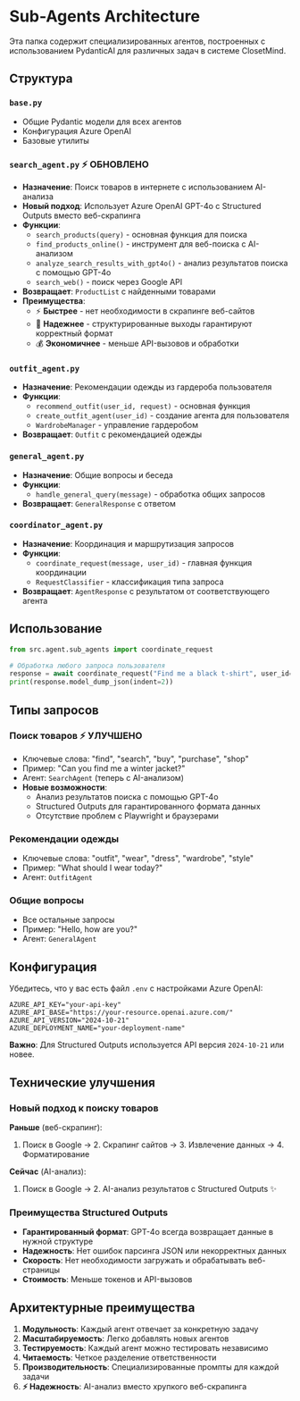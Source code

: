 # Sub-Agents Architecture

Эта папка содержит специализированных агентов, построенных с использованием PydanticAI для различных задач в системе ClosetMind.

## Структура

### `base.py`
- Общие Pydantic модели для всех агентов
- Конфигурация Azure OpenAI
- Базовые утилиты

### `search_agent.py` ⚡ **ОБНОВЛЕНО**
- **Назначение**: Поиск товаров в интернете с использованием AI-анализа
- **Новый подход**: Использует Azure OpenAI GPT-4o с Structured Outputs вместо веб-скрапинга
- **Функции**: 
  - `search_products(query)` - основная функция для поиска
  - `find_products_online()` - инструмент для веб-поиска с AI-анализом
  - `analyze_search_results_with_gpt4o()` - анализ результатов поиска с помощью GPT-4o
  - `search_web()` - поиск через Google API
- **Возвращает**: `ProductList` с найденными товарами
- **Преимущества**: 
  - ⚡ **Быстрее** - нет необходимости в скрапинге веб-сайтов
  - 🎯 **Надежнее** - структурированные выходы гарантируют корректный формат
  - 💰 **Экономичнее** - меньше API-вызовов и обработки

### `outfit_agent.py`
- **Назначение**: Рекомендации одежды из гардероба пользователя
- **Функции**:
  - `recommend_outfit(user_id, request)` - основная функция
  - `create_outfit_agent(user_id)` - создание агента для пользователя
  - `WardrobeManager` - управление гардеробом
- **Возвращает**: `Outfit` с рекомендацией одежды

### `general_agent.py`
- **Назначение**: Общие вопросы и беседа
- **Функции**:
  - `handle_general_query(message)` - обработка общих запросов
- **Возвращает**: `GeneralResponse` с ответом

### `coordinator_agent.py`
- **Назначение**: Координация и маршрутизация запросов
- **Функции**:
  - `coordinate_request(message, user_id)` - главная функция координации
  - `RequestClassifier` - классификация типа запроса
- **Возвращает**: `AgentResponse` с результатом от соответствующего агента

## Использование

```python
from src.agent.sub_agents import coordinate_request

# Обработка любого запроса пользователя
response = await coordinate_request("Find me a black t-shirt", user_id=1)
print(response.model_dump_json(indent=2))
```

## Типы запросов

### Поиск товаров ⚡ **УЛУЧШЕНО**
- Ключевые слова: "find", "search", "buy", "purchase", "shop"
- Пример: "Can you find me a winter jacket?"
- Агент: `SearchAgent` (теперь с AI-анализом)
- **Новые возможности**: 
  - Анализ результатов поиска с помощью GPT-4o
  - Structured Outputs для гарантированного формата данных
  - Отсутствие проблем с Playwright и браузерами

### Рекомендации одежды
- Ключевые слова: "outfit", "wear", "dress", "wardrobe", "style"
- Пример: "What should I wear today?"
- Агент: `OutfitAgent`

### Общие вопросы
- Все остальные запросы
- Пример: "Hello, how are you?"
- Агент: `GeneralAgent`

## Конфигурация

Убедитесь, что у вас есть файл `.env` с настройками Azure OpenAI:

```env
AZURE_API_KEY="your-api-key"
AZURE_API_BASE="https://your-resource.openai.azure.com/"
AZURE_API_VERSION="2024-10-21"
AZURE_DEPLOYMENT_NAME="your-deployment-name"
```

**Важно**: Для Structured Outputs используется API версия `2024-10-21` или новее.

## Технические улучшения

### Новый подход к поиску товаров

**Раньше** (веб-скрапинг):
1. Поиск в Google → 2. Скрапинг сайтов → 3. Извлечение данных → 4. Форматирование

**Сейчас** (AI-анализ):
1. Поиск в Google → 2. AI-анализ результатов с Structured Outputs ✨

### Преимущества Structured Outputs

- **Гарантированный формат**: GPT-4o всегда возвращает данные в нужной структуре
- **Надежность**: Нет ошибок парсинга JSON или некорректных данных
- **Скорость**: Нет необходимости загружать и обрабатывать веб-страницы
- **Стоимость**: Меньше токенов и API-вызовов

## Архитектурные преимущества

1. **Модульность**: Каждый агент отвечает за конкретную задачу
2. **Масштабируемость**: Легко добавлять новых агентов
3. **Тестируемость**: Каждый агент можно тестировать независимо
4. **Читаемость**: Четкое разделение ответственности
5. **Производительность**: Специализированные промпты для каждой задачи
6. **⚡ Надежность**: AI-анализ вместо хрупкого веб-скрапинга 